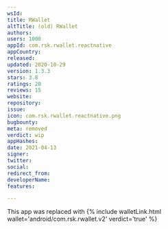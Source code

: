```yaml
---
wsId: 
title: RWallet
altTitle: (old) RWallet
authors: 
users: 1000
appId: com.rsk.rwallet.reactnative
appCountry: 
released: 
updated: 2020-10-29
version: 1.3.3
stars: 3.8
ratings: 20
reviews: 15
website: 
repository: 
issue: 
icon: com.rsk.rwallet.reactnative.png
bugbounty: 
meta: removed
verdict: wip
appHashes: 
date: 2021-04-13
signer: 
twitter: 
social: 
redirect_from: 
developerName: 
features: 

---
```


This app was replaced with {% include walletLink.html wallet='android/com.rsk.rwallet.v2' verdict='true' %}
